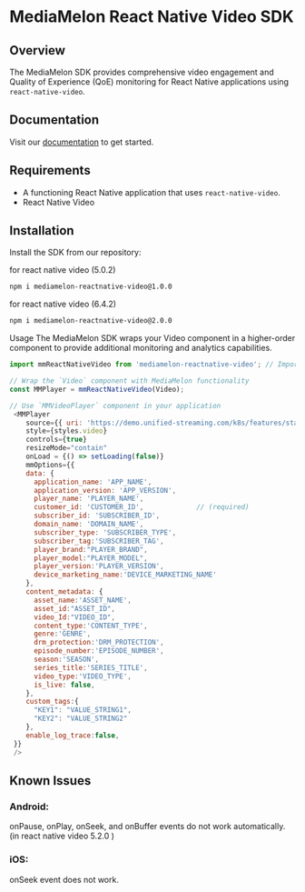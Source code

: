 # MediaMelon React Native Video SDK

## Overview
The MediaMelon SDK provides comprehensive video engagement and Quality of Experience (QoE) monitoring for React Native applications using `react-native-video`.

## Documentation
Visit our [documentation](https://docs.mediamelon.com/mediamelon/smartsight-player-sdk-integration/react-native/react-native-video-v5.2.0-with-mediamelon-sdk) to get started.

## Requirements
- A functioning React Native application that uses `react-native-video`.
- React Native Video

## Installation
Install the SDK from our repository:

for react native video (5.0.2)
```sh
npm i mediamelon-reactnative-video@1.0.0
```
for react native video (6.4.2)
```sh
npm i mediamelon-reactnative-video@2.0.0
```

Usage
The MediaMelon SDK wraps your Video component in a higher-order component to provide additional monitoring and analytics capabilities.

```javascript
import mmReactNativeVideo from 'mediamelon-reactnative-video'; // Import the SDK

// Wrap the `Video` component with MediaMelon functionality
const MMPlayer = mmReactNativeVideo(Video);

// Use `MMVideoPlayer` component in your application
 <MMPlayer
    source={{ uri: 'https://demo.unified-streaming.com/k8s/features/stable/video/tears-of-steel/tears-of-steel.mp4/.m3u8' }}   // Can be a URL or a local file.
    style={styles.video}
    controls={true}  
    resizeMode="contain"
    onLoad = {() => setLoading(false)}
    mmOptions={{
    data: {
      application_name: 'APP_NAME',           
      application_version: 'APP_VERSION',
      player_name: 'PLAYER_NAME',
      customer_id: 'CUSTOMER_ID',             // (required)
      subscriber_id: 'SUBSCRIBER_ID',
      domain_name: 'DOMAIN_NAME',
      subscriber_type: 'SUBSCRIBER_TYPE',
      subscriber_tag:'SUBSCRIBER_TAG',
      player_brand:"PLAYER_BRAND",
      player_model:"PLAYER_MODEL",
      player_version:'PLAYER_VERSION',
      device_marketing_name:'DEVICE_MARKETING_NAME'
    },
    content_metadata: {
      asset_name:'ASSET_NAME',
      asset_id:"ASSET_ID",
      video_Id:"VIDEO_ID",
      content_type:'CONTENT_TYPE',
      genre:'GENRE',
      drm_protection:'DRM_PROTECTION',
      episode_number:'EPISODE_NUMBER',
      season:'SEASON',
      series_title:'SERIES_TITLE',
      video_type:'VIDEO_TYPE',
      is_live: false,
    },
    custom_tags:{
      "KEY1": "VALUE_STRING1",
      "KEY2": "VALUE_STRING2"
    },
    enable_log_trace:false,
 }}
 />
```
## Known Issues
### Android:
onPause, onPlay, onSeek, and onBuffer events do not work automatically. (in react native video 5.2.0 )
### iOS:
onSeek event does not work.
